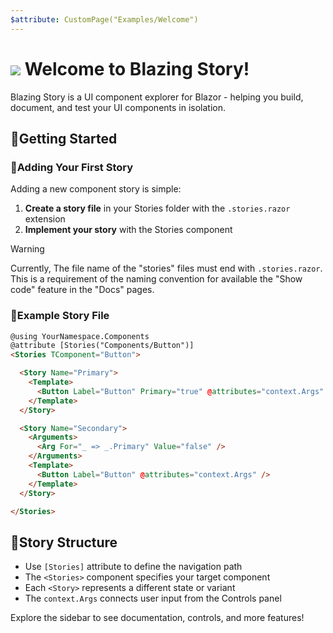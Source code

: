 ```yaml
---
$attribute: CustomPage("Examples/Welcome")
---
```


# <img src="https://raw.githubusercontent.com/jsakamoto/BlazingStory/main/assets/icon.min.64x64.svg" style="vertical-align: middle;" /> Welcome to Blazing Story!

Blazing Story is a UI component explorer for Blazor - helping you build, document, and test your UI components in isolation.

## 🚀Getting Started

### 📝Adding Your First Story

Adding a new component story is simple:

1. **Create a story file** in your Stories folder with the `.stories.razor` extension
2. **Implement your story** with the Stories component

> [!Warning]  
> Currently, The file name of the "stories" files must end with `.stories.razor`. This is a requirement of the naming convention for available the "Show code" feature in the "Docs" pages.

### 📝Example Story File

```html
@using YourNamespace.Components
@attribute [Stories("Components/Button")]
<Stories TComponent="Button">

  <Story Name="Primary">
    <Template>
      <Button Label="Button" Primary="true" @attributes="context.Args" />
    </Template>
  </Story>

  <Story Name="Secondary">
    <Arguments>
      <Arg For="_ => _.Primary" Value="false" />
    </Arguments>
    <Template>
      <Button Label="Button" @attributes="context.Args" />
    </Template>
  </Story>

</Stories>
```

## 🧩Story Structure

- Use `[Stories]` attribute to define the navigation path
- The `<Stories>` component specifies your target component
- Each `<Story>` represents a different state or variant
- The `context.Args` connects user input from the Controls panel

Explore the sidebar to see documentation, controls, and more features!